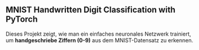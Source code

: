 ## MNIST Handwritten Digit Classification with PyTorch
Dieses Projekt zeigt, wie man ein einfaches neuronales Netzwerk trainiert, um **handgeschriebe Ziffern (0-9)** aus dem MNIST-Datensatz zu erkennen.
